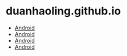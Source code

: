 # duanhaoling.github.io
* [Android](../README.md)
* [Android](README.md)
* [Android](./README.md)
* [Android](./README.md)
